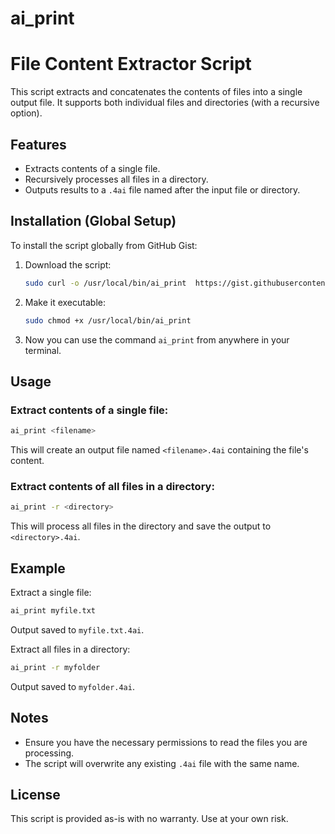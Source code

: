 # ai_print

# File Content Extractor Script

This script extracts and concatenates the contents of files into a single output file. It supports both individual files and directories (with a recursive option).

## Features
- Extracts contents of a single file.
- Recursively processes all files in a directory.
- Outputs results to a `.4ai` file named after the input file or directory.

## Installation (Global Setup)
To install the script globally from GitHub Gist:

1. Download the script:
   ```bash
   sudo curl -o /usr/local/bin/ai_print  https://gist.githubusercontent.com/IasonArgyrakis/dd967162bf8eba71981cb40894faf585/raw/ai_print](https://raw.githubusercontent.com/IasonArgyrakis/ai_print/refs/heads/main/ai_print
   ```

2. Make it executable:
   ```bash
   sudo chmod +x /usr/local/bin/ai_print
   ```

3. Now you can use the command `ai_print` from anywhere in your terminal.

## Usage

### Extract contents of a single file:
```bash
ai_print <filename>
```
This will create an output file named `<filename>.4ai` containing the file's content.

### Extract contents of all files in a directory:
```bash
ai_print -r <directory>
```
This will process all files in the directory and save the output to `<directory>.4ai`.

## Example

Extract a single file:
```bash
ai_print myfile.txt
```
Output saved to `myfile.txt.4ai`.

Extract all files in a directory:
```bash
ai_print -r myfolder
```
Output saved to `myfolder.4ai`.

## Notes
- Ensure you have the necessary permissions to read the files you are processing.
- The script will overwrite any existing `.4ai` file with the same name.

## License
This script is provided as-is with no warranty. Use at your own risk.

